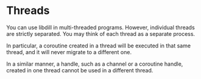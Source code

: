 # Threads

You can use libdill in multi-threaded programs. However, individual threads are strictly separated. You may think of each thread as a separate process.

In particular, a coroutine created in a thread will be executed in that same thread, and it will never migrate to a different one.

In a similar manner, a handle, such as a channel or a coroutine handle, created in one thread cannot be used in a different thread.
